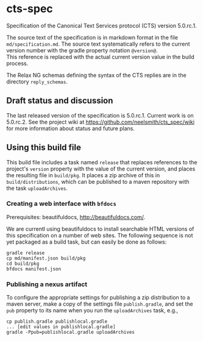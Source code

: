 # cts-spec


Specification of the Canonical Text Services protocol (CTS) version 5.0.rc.1. 

The source text of the specification is in markdown format in the file `md/specification.md`.  The
source text systematically refers to the current version number with the gradle property notation `@version@`.  
This reference is replaced with the actual current version value in the build process.
 
The Relax NG schemas defining the syntax of the CTS replies are in the directory `reply_schemas`.

## Draft status and discussion

The last released version of the specification is 5.0.rc.1.  Current work is on 
5.0.rc.2. See the project wiki at <https://github.com/neelsmith/cts_spec/wiki> for more information 
about status and future plans.


## Using this build file ##

This build file includes a task named `release` that replaces references to the project's `version` property with the value of the current version, and places the resulting file in `build/pkg`.  It places a zip archive of this in `build/distributions`, which can be published to a maven repository with the task `uploadArchives`.  


### Creating a web interface with `bfdocs` ###

Prerequisites:  beautifuldocs, <http://beautifuldocs.com/>.

We are currentl using beautifuldocs to install searchable HTML versions of this specification on a number
of web sites.  The following sequence is not yet packaged as a build task, but can easily be done as follows:

	gradle release
	cp md/manifest.json build/pkg
	cd build/pkg
	bfdocs manifest.json


### Publishing a nexus artifact
To configure the appropriate settings for publishing a zip distribution to a maven server, make a copy of the settings file `publish.gradle`, and set the `pub` property to its name when you run the `uploadArchives` task, e.g.,

	cp publish.gradle publishlocal.gradle
	... [edit values in publishlocal.gradle]
	gradle -Ppub=publishlocal.gradle uploadArchives
